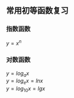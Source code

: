 ## 常用初等函数复习

### 指数函数

$y = x^n$

### 对数函数

$y = log_ax$  
$y = log_ex = lnx$  
$y = log_{10}x = lgx$
